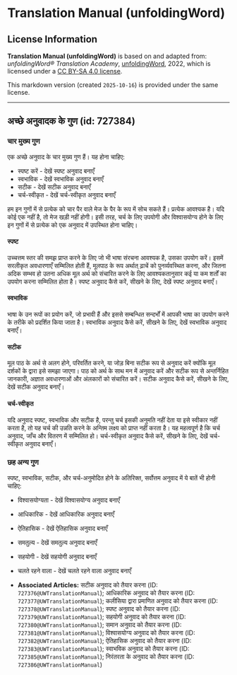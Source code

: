 # Translation Manual (unfoldingWord)

## License Information

**Translation Manual (unfoldingWord)** is based on and adapted from: _unfoldingWord® Translation Academy_, [unfoldingWord](https://unfoldingword.org/utw), 2022, which is licensed under a [CC BY-SA 4.0 license](https://creativecommons.org/licenses/by-sa/4.0/legalcode.en).

This markdown version (created `2025-10-16`) is provided under the same license.



--------------------------------

## अच्छे अनुवादक के गुण (id: 727384)

### चार मुख्य गुण

एक अच्छे अनुवाद के चार मुख्य गुण हैं। यह होना चाहिए:

* स्पष्ट करें \- देखें स्पष्ट अनुवाद बनाएँ
* स्वभाविक \- देखें स्वभाविक अनुवाद बनाएँ
* सटीक \- देखें सटीक अनुवाद बनाएँ
* चर्च\-स्वीकृत \- देखें चर्च\-स्वीकृत अनुवाद बनाएँ

हम इन गुणों में से प्रत्येक को चार पैर वाले मेज के पैर के रूप में सोच सकते हैं। प्रत्येक आवश्यक है। यदि कोई एक नहीं है, तो मेज खड़ी नहीं होगी। इसी तरह, चर्च के लिए उपयोगी और विश्वासयोग्य होने के लिए इन गुणों में से प्रत्येक को एक अनुवाद में उपस्थित होना चाहिए।

#### स्पष्ट

उच्चत्तम स्तर की समझ प्राप्त करने के लिए जो भी भाषा संरचना आवश्यक है, उसका उपयोग करें। इसमें सरलीकृत अवधारणाएँ सम्मिलित होती हैं, मूलपाठ के रूप अर्थात् ढ़ाचें को पुनर्व्यवस्थित करना, और जितना अदिक सम्भव हो उतना अधिक मूल अर्थ को संचारित करने के लिए आवश्यकतानुसार कई या कम शर्तों का उपयोग करना सम्मिलित होता है। स्पष्ट अनुवाद कैसे करें, सीखने के लिए, देखें स्पष्ट अनुवाद बनाएँ।

#### स्वभाविक

भाषा के उन रूपों का प्रयोग करें, जो प्रभावी हैं और इससे सम्बन्धित सन्दर्भों में आपकी भाषा का उपयोग करने के तरीके को प्रदर्शित किया जाता है। स्वभाविक अनुवाद कैसे करें, सीखने के लिए, देखें स्वभाविक अनुवाद बनाएँ।

#### सटीक

मूल पाठ के अर्थ से अलग होने, परिवर्तित करने, या जोड़ बिना सटीक रूप से अनुवाद करें क्योंकि मूल दर्शकों के द्वारा इसे समझा जाएगा। पाठ को अर्थ के साथ मन में अनुवाद करें और सटीक रूप से अन्तर्निहित जानकारी, अज्ञात अवधारणाओं और अंलकारों को संचारित करें। सटीक अनुवाद कैसे करें, सीखने के लिए, देखें सटीक अनुवाद बनाएँ।

#### चर्च\-स्वीकृत

यदि अनुवाद स्पष्ट, स्वभाविक और सटीक है, परन्तु चर्च इसकी अनुमति नहीं देता या इसे स्वीकार नहीं करता है, तो यह चर्च की उन्नति करने के अन्तिम लक्ष्य को प्राप्त नहीं करता है। यह महत्वपूर्ण है कि चर्च अनुवाद, जाँच और वितरण में सम्मिलित हो। चर्च\-स्वीकृत अनुवाद कैसे करें, सीखने के लिए, देखें चर्च\-स्वीकृत अनुवाद बनाएँ।

### छह अन्य गुण

स्पष्ट, स्वभाविक, सटीक, और चर्च\-अनुमोदित होने के अतिरिक्त, सर्वोत्तम अनुवाद में ये बातें भी होनी चाहिए:

* विश्वासयोग्यता \- देखें विश्वासयोग्य अनुवाद बनाएँ
* आधिकारिक \- देखें आधिकारिक अनुवाद बनाएँ
* ऐतिहासिक \- देखें ऐतिहासिक अनुवाद बनाएँ
* समतुल्य \- देखें समतुल्य अनुवाद बनाएँ
* सहयोगी \- देखें सहयोगी अनुवाद बनाएँ
* चलते रहने वाला \- देखें चलते रहने वाला अनुवाद बनाएँ

* **Associated Articles:** सटीक अनुवाद को तैयार करना (ID: `727376@UWTranslationManual`); आधिकारिक अनुवाद को तैयार करना (ID: `727377@UWTranslationManual`); कलीसिया द्वारा प्रमाणित अनुवाद को तैयार करना (ID: `727378@UWTranslationManual`); स्पष्ट अनुवाद को तैयार करना (ID: `727379@UWTranslationManual`); सहयोगी अनुवाद को तैयार करना (ID: `727380@UWTranslationManual`); समान अनुवाद को तैयार करना (ID: `727381@UWTranslationManual`); विश्वासयोग्य अनुवाद को तैयार करना (ID: `727382@UWTranslationManual`); ऐतिहासिक अनुवाद को तैयार करना (ID: `727383@UWTranslationManual`); स्वाभविक अनुवाद को तैयार करना (ID: `727385@UWTranslationManual`); निरंतरता के अनुवाद को तैयार करना (ID: `727386@UWTranslationManual`)

